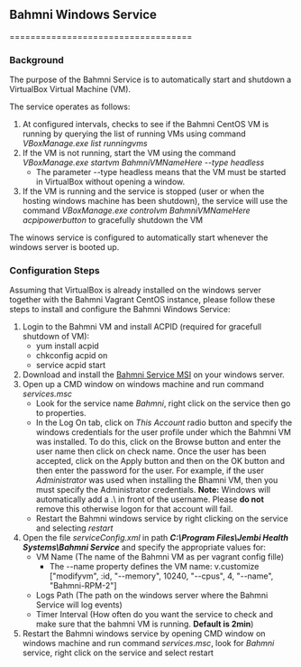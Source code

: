 ## Bahmni Windows Service
===================================

### Background
The purpose of the Bahmni Service is to automatically start and shutdown a VirtualBox Virtual Machine (VM). 

The service operates as follows:

1. At configured intervals, checks to see if the Bahmni CentOS VM is running by querying the list of running VMs using command _VBoxManage.exe list runningvms_
1. If the VM is not running, start the VM using the command _VBoxManage.exe startvm BahmniVMNameHere --type headless_
    * The parameter --type headless means that the VM must be started in VirtualBox without opening a window.
1. If the VM is running and the service is stopped (user or when the hosting windows machine has been shutdown), the service will use the command _VBoxManage.exe controlvm BahmniVMNameHere acpipowerbutton_ to gracefully shutdown the VM

The winows service is configured to automatically start whenever the windows server is booted up.

### Configuration Steps
Assuming that VirtualBox is already installed on the windows server together with the Bahmni Vagrant CentOS instance, please follow these steps to install and configure the Bahmni Windows Service:

1. Login to the Bahmni VM and install ACPID (required for gracefull shutdown of VM):
   *  yum install acpid
   *  chkconfig acpid on
   *  service acpid start
1. Download and install the [Bahmni Service MSI](https://github.com/jembi/cameroon-bahmni-config/blob/COM-823/windows/setup/Bahmni%20Service.msi) on your windows server.
1. Open up a CMD window on windows machine and run command _services.msc_
   *  Look for the service name _Bahmni_, right click on the service then go to properties. 
   *  In the Log On tab, click on _This Account_ radio button and specify the windows credentials for the user profile under which the Bahmni VM was installed. To do this, click on the Browse button and enter the user name then click on check name. Once the user has been accepted, click on the Apply button and then on the OK button and then enter the password for the user. For example, if the user _Administrator_ was used when installing the Bhamni VM, then you must specify the Administrator credentials. __Note:__ Windows will automatically add a .\ in front of the username. Please __do not__ remove this otherwise logon for that account will fail. 
   *  Restart the Bahmni windows service by right clicking on the service and selecting _restart_
1. Open the file _serviceConfig.xml_ in path __*C:\Program Files\Jembi Health Systems\Bahmni Service*__ and specify the appropriate values for:
   *  VM Name (The name of the Bahmni VM as per vagrant config fille)
        * The --name property defines the VM name: v.customize ["modifyvm", :id, "--memory", 10240, "--cpus", 4, "--name", "Bahmni-RPM-2"]
   *  Logs Path (The path on the windows server where the Bahmni Service will log events)
   *  Timer Interval (How often do you want the service to check and make sure that the bahmni VM is running. __Default is 2min__)
1. Restart the Bahmni windows service by opening CMD window on windows machine and run command _services.msc_, look for _Bahmni_ service, right click on the service and select restart
